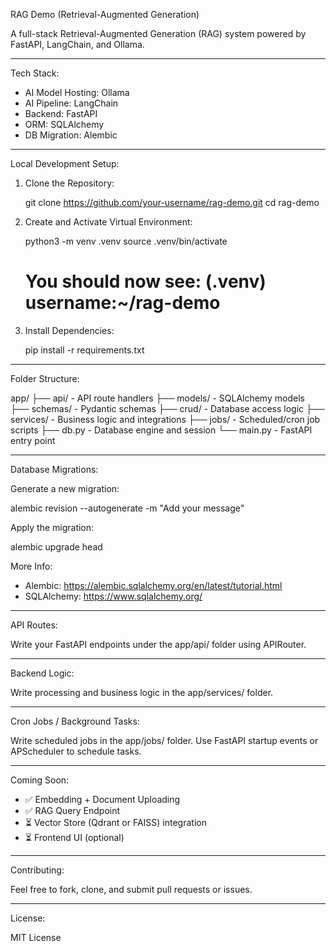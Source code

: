 RAG Demo (Retrieval-Augmented Generation)

A full-stack Retrieval-Augmented Generation (RAG) system powered by FastAPI, LangChain, and Ollama.

------------------------------------------------------------
Tech Stack:

- AI Model Hosting:     Ollama
- AI Pipeline:          LangChain
- Backend:              FastAPI
- ORM:                  SQLAlchemy
- DB Migration:         Alembic

------------------------------------------------------------
Local Development Setup:

1. Clone the Repository:

   git clone https://github.com/your-username/rag-demo.git
   cd rag-demo

2. Create and Activate Virtual Environment:

   python3 -m venv .venv
   source .venv/bin/activate
   # You should now see: (.venv) username:~/rag-demo

3. Install Dependencies:

   pip install -r requirements.txt

------------------------------------------------------------
Folder Structure:

app/
├── api/         - API route handlers
├── models/      - SQLAlchemy models
├── schemas/     - Pydantic schemas
├── crud/        - Database access logic
├── services/    - Business logic and integrations
├── jobs/        - Scheduled/cron job scripts
├── db.py        - Database engine and session
└── main.py      - FastAPI entry point

------------------------------------------------------------
Database Migrations:

Generate a new migration:

   alembic revision --autogenerate -m "Add your message"

Apply the migration:

   alembic upgrade head

More Info:
- Alembic:      https://alembic.sqlalchemy.org/en/latest/tutorial.html
- SQLAlchemy:   https://www.sqlalchemy.org/

------------------------------------------------------------
API Routes:

Write your FastAPI endpoints under the app/api/ folder using APIRouter.

------------------------------------------------------------
Backend Logic:

Write processing and business logic in the app/services/ folder.

------------------------------------------------------------
Cron Jobs / Background Tasks:

Write scheduled jobs in the app/jobs/ folder.
Use FastAPI startup events or APScheduler to schedule tasks.

------------------------------------------------------------
Coming Soon:

- ✅ Embedding + Document Uploading
- ✅ RAG Query Endpoint
- ⏳ Vector Store (Qdrant or FAISS) integration
- ⏳ Frontend UI (optional)

------------------------------------------------------------
Contributing:

Feel free to fork, clone, and submit pull requests or issues.

------------------------------------------------------------
License:

MIT License

